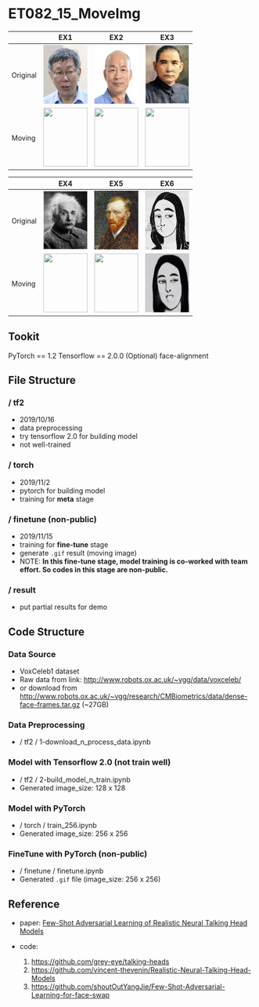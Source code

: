# ET082_15_MoveImg

|  | EX1 | EX2 | EX3 |
| -------- | -------- | -------- | -------- |
| Original | <img src="./result/ko.jpg" width="90" height="120" />     | <img src="./result/han.jpg" width="90" height="120" />     | <img src="./result/sun.jpg" width="90" height="120" />     |
| Moving | <img src="./result/ko_299.gif"  width="90" height="120" />     | <img src="./result/han_299.gif" width="90" height="120" />     | <img src="./result/sun_299.gif" width="90" height="120" />     | 


|  | EX4 | EX5 | EX6 |
| -------- | -------- | -------- | -------- |
|Original|<img src="./result/in.jpg" width="90" height="120" />|<img src="./result/van.jpg" width="90" height="120" />|<img src="./result/mona_bw_.jpg" width="90" height="120" />|
| Moving |<img src="./result/in_299.gif" width="90" height="120" />|<img src="./result/van_299.gif" width="90" height="120" />|<img src="./result/mona_bw_299_light.gif" width="90" height="120" />|

## Tookit
PyTorch == 1.2
Tensorflow == 2.0.0 (Optional)
face-alignment

## File Structure

### / tf2
- 2019/10/16
- data preprocessing
- try tensorflow 2.0 for building model
- not well-trained

### / torch
- 2019/11/2
- pytorch for building model
- training for **meta** stage


### / finetune (non-public)
- 2019/11/15
- training for **fine-tune** stage
- generate `.gif` result (moving image)
- NOTE: **In this fine-tune stage, model training is co-worked with team effort. So codes in this stage are non-public.** 

### / result
- put partial results for demo 


## Code Structure

### Data Source
- VoxCeleb1 dataset
- Raw data from link: http://www.robots.ox.ac.uk/~vgg/data/voxceleb/
- or download from http://www.robots.ox.ac.uk/~vgg/research/CMBiometrics/data/dense-face-frames.tar.gz (~27GB)

### Data Preprocessing
- / tf2 / 1-download_n_process_data.ipynb

### Model with Tensorflow 2.0 (not train well)
- / tf2 / 2-build_model_n_train.ipynb
- Generated image_size: 128 x 128

### Model with PyTorch
- / torch / train_256.ipynb
- Generated image_size: 256 x 256

### FineTune with PyTorch (non-public)
- / finetune / finetune.ipynb
- Generated `.gif` file (image_size: 256 x 256)


## Reference

- paper: [Few-Shot Adversarial Learning of Realistic Neural Talking Head Models](https://arxiv.org/pdf/1905.08233.pdf)

- code: 
    1. https://github.com/grey-eye/talking-heads
    2. https://github.com/vincent-thevenin/Realistic-Neural-Talking-Head-Models
    3. https://github.com/shoutOutYangJie/Few-Shot-Adversarial-Learning-for-face-swap
